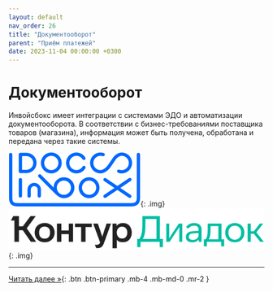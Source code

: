 ```yaml
---
layout: default
nav_order: 26
title: "Документооборот"
parent: "Приём платежей"
date: 2023-11-04 00:00:00 +0300
---
```


# Документооборот

Инвойсбокс имеет интеграции с системами ЭДО и автоматизации документооборота. В соответствии с
бизнес-требованиями поставщика товаров (магазина), информация может быть получена, обработана и передана
через такие системы.

![DocsInBox](/assets/images/docsinbox.svg){: .img}
![DiaDoc](/assets/images/diadoc.svg){: .img}


---

[Читать далее &raquo;](/docs/merchant/order){: .btn .btn-primary .mb-4 .mb-md-0 .mr-2 }
